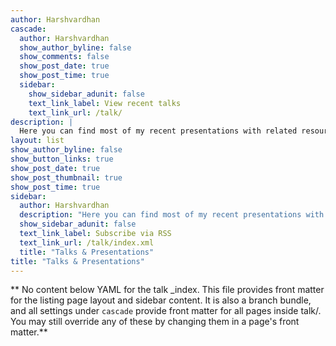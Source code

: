 ```yaml
---
author: Harshvardhan
cascade:
  author: Harshvardhan
  show_author_byline: false
  show_comments: false
  show_post_date: true
  show_post_time: true
  sidebar:
    show_sidebar_adunit: false
    text_link_label: View recent talks
    text_link_url: /talk/
description: |
  Here you can find most of my recent presentations with related resources. If you would like to talk about these, my inbox is open!
layout: list
show_author_byline: false
show_button_links: true
show_post_date: true
show_post_thumbnail: true
show_post_time: true
sidebar:
  author: Harshvardhan
  description: "Here you can find most of my recent presentations with related resources. If you would like to talk about these, my inbox is open!"
  show_sidebar_adunit: false
  text_link_label: Subscribe via RSS
  text_link_url: /talk/index.xml
  title: "Talks & Presentations"
title: "Talks & Presentations"
---
```


** No content below YAML for the talk _index. This file provides front matter for the listing page layout and sidebar content. It is also a branch bundle, and all settings under `cascade` provide front matter for all pages inside talk/. You may still override any of these by changing them in a page's front matter.**
